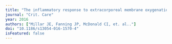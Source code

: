 ```yaml
---
title: "The inflammatory response to extracorporeal membrane oxygenation (ECMO): a review of the pathophysiology."
journal: "Crit. Care"
year: 2016
authors: ["Millar JE, Fanning JP, McDonald CI, et. al.."]
doi: "10.1186/s13054-016-1570-4"
isFeatured: false
---
```

